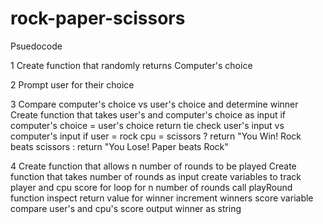 # rock-paper-scissors
Psuedocode

1 Create function that randomly returns Computer's choice

2 Prompt user for their choice

3 Compare computer's choice vs user's choice and determine winner
	Create function that takes user's and computer's choice as input
	if computer's choice = user's choice return tie
	check user's input vs computer's input
	if user = rock
		cpu = scissors ? return "You Win! Rock beats scissors : return "You Lose! Paper beats Rock"

4 Create function that allows n number of rounds to be played
	Create function that takes number of rounds as input
	create variables to track player and cpu score
	for loop for n number of rounds
		call playRound function
		inspect return value for winner
		increment winners score variable
	compare user's and cpu's score
	output winner as string
	
